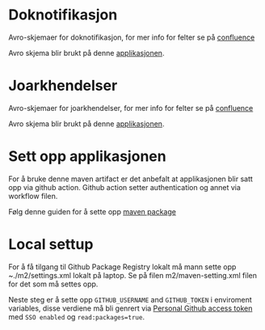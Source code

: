 # Doknotifikasjon

Avro-skjemaer for doknotifikasjon, for mer info for felter se på [confluence](https://confluence.adeo.no/display/BOA/doknotifikasjon+-+Funksjonell+Beskrivelse)

Avro skjema blir brukt på denne [applikasjonen](https://github.com/navikt/doknotifikasjon).

# Joarkhendelser

Avro-skjemaer for joarkhendelser, for mer info for felter se på [confluence](https://confluence.adeo.no/display/BOA/Joarkhendelser)

Avro skjema blir brukt på denne [applikasjonen](https://github.com/navikt/joarkhendelser).

# Sett opp applikasjonen

For å bruke denne maven artifact er det anbefalt at applikasjonen blir satt opp via github action. Github action setter authentication og annet via workflow filen.

Følg denne guiden for å sette opp [maven package](https://docs.github.com/en/packages/working-with-a-github-packages-registry/working-with-the-apache-maven-registry)

# Local settup

For å få tilgang til Github Package Registry lokalt må mann sette opp ~./m2/settings.xml lokalt på laptop. Se på filen m2/maven-setting.xml filen for det som må settes opp.

Neste steg er å sette opp `GITHUB_USERNAME` and `GITHUB_TOKEN` i enviroment variables, disse verdiene må bli genrert via [Personal Github access token](https://github.com/settings/tokens) med `SSO enabled` og `read:packages=true`.
